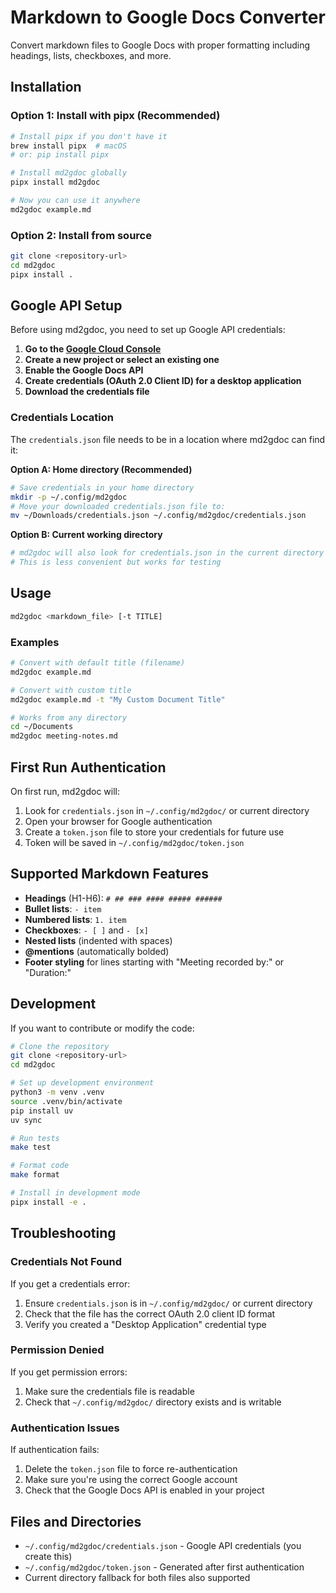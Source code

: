 # Markdown to Google Docs Converter

Convert markdown files to Google Docs with proper formatting including headings, lists, checkboxes, and more.

## Installation

### Option 1: Install with pipx (Recommended)
```bash
# Install pipx if you don't have it
brew install pipx  # macOS
# or: pip install pipx

# Install md2gdoc globally
pipx install md2gdoc

# Now you can use it anywhere
md2gdoc example.md
```

### Option 2: Install from source
```bash
git clone <repository-url>
cd md2gdoc
pipx install .
```

## Google API Setup

Before using md2gdoc, you need to set up Google API credentials:

1. **Go to the [Google Cloud Console](https://console.cloud.google.com/)**
2. **Create a new project or select an existing one**
3. **Enable the Google Docs API**
4. **Create credentials (OAuth 2.0 Client ID) for a desktop application**
5. **Download the credentials file**

### Credentials Location

The `credentials.json` file needs to be in a location where md2gdoc can find it:

**Option A: Home directory (Recommended)**
```bash
# Save credentials in your home directory
mkdir -p ~/.config/md2gdoc
# Move your downloaded credentials.json file to:
mv ~/Downloads/credentials.json ~/.config/md2gdoc/credentials.json
```

**Option B: Current working directory**
```bash
# md2gdoc will also look for credentials.json in the current directory
# This is less convenient but works for testing
```

## Usage

```bash
md2gdoc <markdown_file> [-t TITLE]
```

### Examples

```bash
# Convert with default title (filename)
md2gdoc example.md

# Convert with custom title
md2gdoc example.md -t "My Custom Document Title"

# Works from any directory
cd ~/Documents
md2gdoc meeting-notes.md
```

## First Run Authentication

On first run, md2gdoc will:
1. Look for `credentials.json` in `~/.config/md2gdoc/` or current directory
2. Open your browser for Google authentication
3. Create a `token.json` file to store your credentials for future use
4. Token will be saved in `~/.config/md2gdoc/token.json`

## Supported Markdown Features

- **Headings** (H1-H6): `# ## ### #### ##### ######`
- **Bullet lists**: `- item`
- **Numbered lists**: `1. item`
- **Checkboxes**: `- [ ]` and `- [x]`
- **Nested lists** (indented with spaces)
- **@mentions** (automatically bolded)
- **Footer styling** for lines starting with "Meeting recorded by:" or "Duration:"

## Development

If you want to contribute or modify the code:

```bash
# Clone the repository
git clone <repository-url>
cd md2gdoc

# Set up development environment
python3 -m venv .venv
source .venv/bin/activate
pip install uv
uv sync

# Run tests
make test

# Format code
make format

# Install in development mode
pipx install -e .
```

## Troubleshooting

### Credentials Not Found
If you get a credentials error:
1. Ensure `credentials.json` is in `~/.config/md2gdoc/` or current directory
2. Check that the file has the correct OAuth 2.0 client ID format
3. Verify you created a "Desktop Application" credential type

### Permission Denied
If you get permission errors:
1. Make sure the credentials file is readable
2. Check that `~/.config/md2gdoc/` directory exists and is writable

### Authentication Issues
If authentication fails:
1. Delete the `token.json` file to force re-authentication
2. Make sure you're using the correct Google account
3. Check that the Google Docs API is enabled in your project

## Files and Directories

- `~/.config/md2gdoc/credentials.json` - Google API credentials (you create this)
- `~/.config/md2gdoc/token.json` - Generated after first authentication
- Current directory fallback for both files also supported